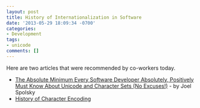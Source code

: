 ```yaml
---
layout: post
title: History of Internationalization in Software
date: '2013-05-29 18:09:34 -0700'
categories:
- Development
tags:
- unicode
comments: []
---
```


Here are two articles that were recommended by co-workers today.

* [The Absolute Minimum Every Software Developer Absolutely, Positively Must
  Know About Unicode and Character Sets (No Excuses!)][1] - by Joel Spolsky
* [History of Character Encoding][2]

[1]: http://www.joelonsoftware.com/articles/Unicode.html
[2]: http://www.tbray.org/ongoing/When/200x/2003/04/26/UTF
